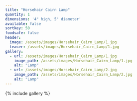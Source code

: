 ```yaml
---
title: "Horsehair Cairn Lamp"
quantity: 1
dimensions: '4" high, 5" diameter'
available: false
sortkey: 50
foodsafe: false
header:
  image: /assets/images/Horsehair_Cairn_Lamp/1.jpg
  teaser: /assets/images/Horsehair_Cairn_Lamp/1.jpg
gallery:
  - url: /assets/images/Horsehair_Cairn_Lamp/1.jpg
    image_path: /assets/images/Horsehair_Cairn_Lamp/1.jpg
    alt: "Lamp"
  - url: /assets/images/Horsehair_Cairn_Lamp/2.jpg
    image_path: /assets/images/Horsehair_Cairn_Lamp/2.jpg
    alt: "Lamp"
---
```


{% include gallery %}

